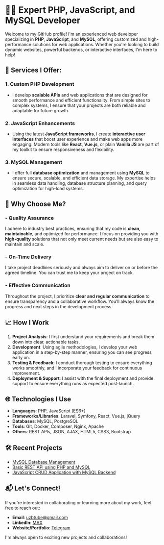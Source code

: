 # 👨‍💻 Expert PHP, JavaScript, and MySQL Developer

Welcome to my GitHub profile! I'm an experienced web developer specializing in **PHP**, **JavaScript**, and **MySQL**, offering customized and high-performance solutions for web applications. Whether you're looking to build dynamic websites, powerful backends, or interactive interfaces, I'm here to help!

## 💼 Services I Offer:

### 1. **Custom PHP Development**
- I develop **scalable APIs** and web applications that are designed for smooth performance and efficient functionality. From simple sites to complex systems, I ensure that your projects are both reliable and adaptable for future growth.

### 2. **JavaScript Enhancements**
- Using the latest **JavaScript frameworks**, I create **interactive user interfaces** that boost user experience and make web apps more engaging. Modern tools like **React**, **Vue.js**, or plain **Vanilla JS** are part of my toolkit to ensure responsiveness and flexibility.

### 3. **MySQL Management**
- I offer full **database optimization** and management using **MySQL** to ensure secure, scalable, and efficient data storage. My expertise helps in seamless data handling, database structure planning, and query optimization for high-load systems.

## 🚀 Why Choose Me?

### - **Quality Assurance**
I adhere to industry best practices, ensuring that my code is **clean, maintainable**, and optimized for performance. I focus on providing you with **high-quality** solutions that not only meet current needs but are also easy to maintain and scale.

### - **On-Time Delivery**
I take project deadlines seriously and always aim to deliver on or before the agreed timeline. You can trust me to keep your project on track.

### - **Effective Communication**
Throughout the project, I prioritize **clear and regular communication** to ensure transparency and a collaborative workflow. You'll always know the progress and next steps in the development process.

## 📈 How I Work

1. **Project Analysis**: I first understand your requirements and break them down into clear, actionable tasks.
2. **Development**: Using agile methodologies, I develop your web application in a step-by-step manner, ensuring you can see progress early on.
3. **Testing & Feedback**: I conduct thorough testing to ensure everything works smoothly, and I incorporate your feedback for continuous improvement.
4. **Deployment & Support**: I assist with the final deployment and provide support to ensure everything runs as expected post-launch.

## 🌐 Technologies I Use

- **Languages**: PHP, JavaScript (ES6+)
- **Frameworks/Libraries**: Laravel, Symfony, React, Vue.js, jQuery
- **Databases**: MySQL, PostgreSQL
- **Tools**: Git, Docker, Composer, Nginx, Apache
- **Others**: REST APIs, JSON, AJAX, HTML5, CSS3, Bootstrap

## 🛠 Recent Projects

- [MySQL Database Management](https://github.com/leomaxuz/mysql-database-management)
- [Basic REST API using PHP and MySQL](https://github.com/leomaxuz/php-rest-api)
- [JavaScript CRUD Application with MySQL Backend](https://github.com/leomaxuz/js-crud-app)

## 📬 Let's Connect!

If you're interested in collaborating or learning more about my work, feel free to reach out:

- **Email**: uzbtube@gmail.com
- **LinkedIn**: [MAX](https://www.linkedin.com/in/otabek-yuldashov-42196988/)
- **Website/Portfolio**: [Telegram](https://t.me/leomaxuz)

I'm always open to exciting new projects and collaborations!
